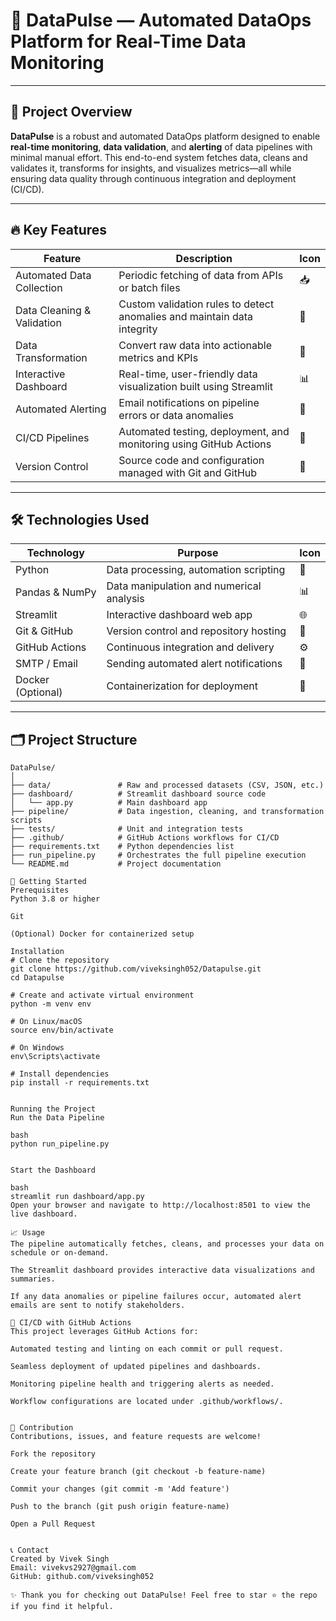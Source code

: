 # 🚀 DataPulse — Automated DataOps Platform for Real-Time Data Monitoring

---

## 📖 Project Overview

**DataPulse** is a robust and automated DataOps platform designed to enable **real-time monitoring**, **data validation**, and **alerting** of data pipelines with minimal manual effort. This end-to-end system fetches data, cleans and validates it, transforms for insights, and visualizes metrics—all while ensuring data quality through continuous integration and deployment (CI/CD).

---

## 🔥 Key Features

| Feature                  | Description                                                                                 | Icon           |
|--------------------------|---------------------------------------------------------------------------------------------|----------------|
| Automated Data Collection | Periodic fetching of data from APIs or batch files                                         | 📥             |
| Data Cleaning & Validation| Custom validation rules to detect anomalies and maintain data integrity                     | 🧹             |
| Data Transformation       | Convert raw data into actionable metrics and KPIs                                          | 🔄             |
| Interactive Dashboard     | Real-time, user-friendly data visualization built using Streamlit                          | 📊             |
| Automated Alerting        | Email notifications on pipeline errors or data anomalies                                   | 📧             |
| CI/CD Pipelines           | Automated testing, deployment, and monitoring using GitHub Actions                         | 🤖             |
| Version Control           | Source code and configuration managed with Git and GitHub                                  | 📁             |

---

## 🛠️ Technologies Used

| Technology       | Purpose                                    | Icon       |
|------------------|--------------------------------------------|------------|
| Python           | Data processing, automation scripting     | 🐍         |
| Pandas & NumPy   | Data manipulation and numerical analysis  | 📊         |
| Streamlit        | Interactive dashboard web app               | 🌐         |
| Git & GitHub     | Version control and repository hosting    | 🔧         |
| GitHub Actions   | Continuous integration and delivery       | ⚙️         |
| SMTP / Email     | Sending automated alert notifications      | 📨         |
| Docker (Optional)| Containerization for deployment             | 🐳         |

---

## 🗂️ Project Structure

```plaintext
DataPulse/
│
├── data/               # Raw and processed datasets (CSV, JSON, etc.)
├── dashboard/          # Streamlit dashboard source code
│   └── app.py          # Main dashboard app
├── pipeline/           # Data ingestion, cleaning, and transformation scripts
├── tests/              # Unit and integration tests
├── .github/            # GitHub Actions workflows for CI/CD
├── requirements.txt    # Python dependencies list
├── run_pipeline.py     # Orchestrates the full pipeline execution
└── README.md           # Project documentation

🚀 Getting Started
Prerequisites
Python 3.8 or higher

Git

(Optional) Docker for containerized setup

Installation
# Clone the repository
git clone https://github.com/viveksingh052/Datapulse.git
cd Datapulse

# Create and activate virtual environment
python -m venv env

# On Linux/macOS
source env/bin/activate

# On Windows
env\Scripts\activate

# Install dependencies
pip install -r requirements.txt


Running the Project
Run the Data Pipeline

bash
python run_pipeline.py


Start the Dashboard

bash
streamlit run dashboard/app.py
Open your browser and navigate to http://localhost:8501 to view the live dashboard.

📈 Usage
The pipeline automatically fetches, cleans, and processes your data on schedule or on-demand.

The Streamlit dashboard provides interactive data visualizations and summaries.

If any data anomalies or pipeline failures occur, automated alert emails are sent to notify stakeholders.

🧪 CI/CD with GitHub Actions
This project leverages GitHub Actions for:

Automated testing and linting on each commit or pull request.

Seamless deployment of updated pipelines and dashboards.

Monitoring pipeline health and triggering alerts as needed.

Workflow configurations are located under .github/workflows/.


🤝 Contribution
Contributions, issues, and feature requests are welcome!

Fork the repository

Create your feature branch (git checkout -b feature-name)

Commit your changes (git commit -m 'Add feature')

Push to the branch (git push origin feature-name)

Open a Pull Request


📞 Contact
Created by Vivek Singh
Email: vivekvs2927@gmail.com
GitHub: github.com/viveksingh052

✨ Thank you for checking out DataPulse! Feel free to star ⭐ the repo if you find it helpful.
